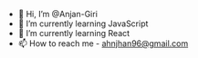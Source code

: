 - 👋 Hi, I’m @Anjan-Giri
- 🌱 I’m currently learning JavaScript
- 🌱 I’m currently learning React
- 📫 How to reach me - ahnjhan96@gmail.com

<!---
Anjan-Giri/Anjan-Giri is a ✨ special ✨ repository because its `README.md` (this file) appears on your GitHub profile.
You can click the Preview link to take a look at your changes.
--->
